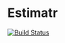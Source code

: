 Estimatr
========

[![Build Status](https://secure.travis-ci.org/Locke23rus/estimatr.png?branch=master)](http://travis-ci.org/Locke23rus/estimatr)
